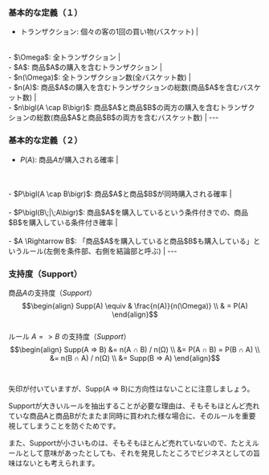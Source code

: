 ### 基本的な定義（１）
- トランザクション: 個々の客の1回の買い物(バスケット) |
<br>
- $\Omega$: 全トランザクション |
<br>
- $A$: 商品$A$の購入を含むトランザクション |
<br>
- $n(\Omega)$: 全トランザクション数(全バスケット数) |
<br>
- $n(A)$: 商品$A$の購入を含むトランザクションの総数(商品$A$を含むバスケット数) |
<br>
- $n\bigl(A \cap B\bigr)$: 商品$A$と商品$B$の両方の購入を含むトランザクションの総数(商品$A$と商品$B$の両方を含むバスケット数) |
---

### 基本的な定義（２）
- $P(A)$: 商品$A$が購入される確率 |
<br>
<br>
- $P\bigl(A \cap B\bigr)$: 商品$A$と商品$B$が同時購入される確率 |
<br>
<br>
- $P\bigl(B\;|\;A\bigr)$: 商品$A$を購入しているという条件付きでの、商品$B$を購入している条件付き確率 |
<br>
<br>
- $A \Rightarrow B$: 「商品$A$を購入していると商品$B$も購入している」というルール(左側を条件部、右側を結論部と呼ぶ) |
---

### 支持度（Support）
商品$A$の支持度（$Support$）
$$\begin{align}
Supp(A) \equiv & \frac{n(A)}{n(\Omega)} \\ & = P(A)
\end{align}$$
<br>
ルール $A => B$ の支持度（$Support$）
$$\begin{align}
Supp(A => B) &= n(A ∩ B) / n(Ω) \\
&= P(A ∩ B) = P(B ∩ A) \\
&= n(B ∩ A) / n(Ω) \\
&= Supp(B => A)
\end{align}$$
<br>
<br>
矢印が付いていますが、Supp(A => B)に方向性はないことに注意しましょう。

Supportが大きいルールを抽出することが必要な理由は、そもそもほとんど売れていな商品Aと商品Bがたまたま同時に買われた様な場合に、そのルールを重要視してしまうことを防ぐためです。

また、Supportが小さいものは、そもそもほとんど売れていないので、たとえルールとして意味があったとしても、それを発見したところでビジネスとしての旨味はないとも考えられます。
